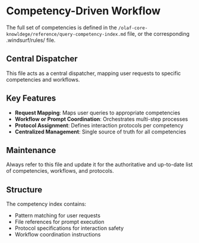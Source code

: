 # Competency-Driven Workflow

The full set of competencies is defined in the `/olaf-core-knowldege/reference/query-competency-index.md` file, or the corresponding .windsurf/rules/ file.

## Central Dispatcher

This file acts as a central dispatcher, mapping user requests to specific competencies and workflows.

## Key Features

- **Request Mapping**: Maps user queries to appropriate competencies
- **Workflow or Prompt Coordination**: Orchestrates multi-step processes
- **Protocol Assignment**: Defines interaction protocols per competency
- **Centralized Management**: Single source of truth for all competencies

## Maintenance

Always refer to this file and update it for the authoritative and up-to-date list of competencies, workflows, and protocols.

## Structure

The competency index contains:
- Pattern matching for user requests
- File references for prompt execution
- Protocol specifications for interaction safety
- Workflow coordination instructions
